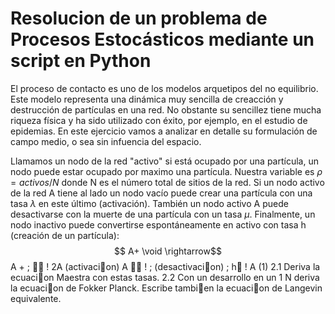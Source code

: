 # Resolucion de un problema de Procesos Estocásticos mediante un script en Python


El proceso de contacto es uno de los modelos arquetipos del no equilibrio. 
Este modelo representa una dinámica muy sencilla de creacción y destrucción de partículas en una red.
No obstante su sencillez tiene mucha riqueza física y ha sido utilizado con éxito, por ejemplo,
en el estudio de epidemias. 
En este ejercicio vamos a analizar en detalle su formulación de campo medio, o sea sin infuencia del espacio. 

Llamamos un nodo de la red "activo" si está ocupado por una partícula, un nodo puede estar ocupado por maximo una partícula.
Nuestra variable es $\rho = activos /N$ donde N es el número total de sitios de la red. Si un nodo
activo de la red A tiene al lado un nodo vacío puede crear una partícula con una tasa $\lambda$ en
este último (activación). También un nodo activo A puede desactivarse con la muerte de una
partícula con un tasa $\mu$. Finalmente, un nodo inactivo puede convertirse espontáneamente
en activo con tasa h (creación de un partícula):
$$ A+ \void \rightarrow$$
A + ; 􀀀
! 2A (activacion)
A
􀀀
! ; (desactivacion)
; h􀀀
! A (1)
2.1
Deriva la ecuacion Maestra con estas tasas.
2.2
Con un desarrollo en un 1
N deriva la ecuacion de Fokker Planck. Escribe tambien la
ecuacion de Langevin equivalente.
